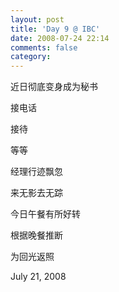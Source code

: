 ```yaml
---
layout: post
title: 'Day 9 @ IBC'
date: 2008-07-24 22:14
comments: false
category: 
---
```

    

近日彻底变身成为秘书

接电话

接待

等等

经理行迹飘忽

来无影去无踪

今日午餐有所好转

根据晚餐推断

为回光返照

July 21, 2008
